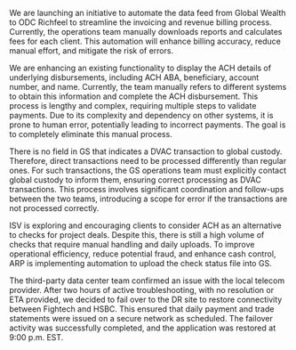 We are launching an initiative to automate the data feed from Global Wealth to ODC Richfeel to streamline the invoicing and revenue billing process. Currently, the operations team manually downloads reports and calculates fees for each client. This automation will enhance billing accuracy, reduce manual effort, and mitigate the risk of errors.


We are enhancing an existing functionality to display the ACH details of underlying disbursements, including ACH ABA, beneficiary, account number, and name. Currently, the team manually refers to different systems to obtain this information and complete the ACH disbursement. This process is lengthy and complex, requiring multiple steps to validate payments. Due to its complexity and dependency on other systems, it is prone to human error, potentially leading to incorrect payments. The goal is to completely eliminate this manual process.

There is no field in GS that indicates a DVAC transaction to global custody. Therefore, direct transactions need to be processed differently than regular ones. For such transactions, the GS operations team must explicitly contact global custody to inform them, ensuring correct processing as DVAC transactions. This process involves significant coordination and follow-ups between the two teams, introducing a scope for error if the transactions are not processed correctly.

ISV is exploring and encouraging clients to consider ACH as an alternative to checks for project deals. Despite this, there is still a high volume of checks that require manual handling and daily uploads. To improve operational efficiency, reduce potential fraud, and enhance cash control, ARP is implementing automation to upload the check status file into GS.

The third-party data center team confirmed an issue with the local telecom provider. After two hours of active troubleshooting, with no resolution or ETA provided, we decided to fail over to the DR site to restore connectivity between Fightech and HSBC. This ensured that daily payment and trade statements were issued on a secure network as scheduled. The failover activity was successfully completed, and the application was restored at 9:00 p.m. EST.
